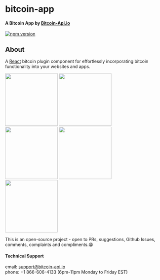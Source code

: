 # bitcoin-app

#### A Bitcoin App by [Bitcoin-Api.io](https://bitcoin-api.io)

[![npm version](https://badge.fury.io/js/bitcoin-app.svg)](https://badge.fury.io/js/bitcoin-app)


## About
A [React](https://reactjs.org/) bitcoin plugin component for effortlessly 
incorporating bitcoin functionality into your websites and apps.


<p float="left">
  <img src="https://bitcoin-api.s3.amazonaws.com/images/demo/app/app_screenshot_24.png" width="170" />
  <img src="https://bitcoin-api.s3.amazonaws.com/images/demo/app/app_screenshot_18.png" width="170" />
  <img src="https://bitcoin-api.s3.amazonaws.com/images/demo/app/app_screenshot_19.png" width="170" />
  <img src="https://bitcoin-api.s3.amazonaws.com/images/demo/app/app_screenshot_20.png" width="170" />
  <img src="https://bitcoin-api.s3.amazonaws.com/images/demo/app/app_screenshot_21.png" width="170" />
</p>


This is an open-source project - open to PRs, suggestions, Github Issues, comments, complaints and compliments.😁


#### Technical Support 
email: support@bitcoin-api.io  
phone: +1 866-606-4133 (6pm-11pm Monday to Friday EST)